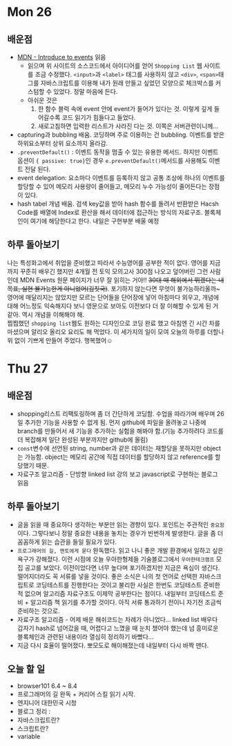 # Mon 26
## 배운점
* [MDN - Introduce to events](https://developer.mozilla.org/en-US/docs/Learn/JavaScript/Building_blocks/Events) 읽음
  * 읽으며 위 사이트의 소스코드에서 아이디어를 얻어 `Shopping List` 웹 사이트를 조금 수정했다. `<input>`과 `<label>` 태그를 사용하지 않고 `<div>`, `<span>`태그를 자바스크립트를 이용해 내가 원래 만들고 싶었던 모양으로 체크박스를 커스텀할 수 있었다. 정말 마음에 든다. <br/>
  * 아쉬운 것은 
    1. 한 함수 블럭 속에 event 안에 event가 들어가 있다는 것. 이렇게 깊게 들어갈수록 코드 읽기가 힘들다고 들었다. 
    2. 새로고침하면 입력한 리스트가 사라진 다는 것. 이쪽은 서버관련이니께...
* capturing과 bubbling 배움. 코딩하며 주로 이용하는 건 bubbling. 이벤트를 받은 하위요소부터 상위 요소까지 올라감.
* `.preventDefault()` : 이벤트 동작을 멈출 수 있는 유용한 메서드. 하지만 이벤트 옵션이 `{ passive: true}`인 경우 `e.preventDefault()`메서드를 사용해도 이벤트 전달 된다. 
* event delegation: 요소마다 이벤트를 등록하지 않고 공통 조상에 하나의 이벤트를 할당할 수 있어 메모리 사용량이 줄어들고, 메모리 누수 가능성이 줄어든다는 장점이 있다. 
* hash tabel 개념 배움. 검색 key값을 받아 hash 함수를 돌려서 반환받은 Hacsh Code를 배열에 Index로 환산을 해서 데이터에 접근하는 방식의 자료구조. 블록체인이 여기에 해당한다고 한다. 내일은 구현부분 배울 예정

## 하루 돌아보기
나는 특성화고에서 취업을 준비했고 따라서 수능영어를 공부한 적이 없다. 영어를 지금까지 꾸준히 배우긴 했지만 4개월 전 토익 모의고사 300점 나오고 덮어버린 그런 사람인데 MDN Events 원문 페이지가 너무 잘 읽히는 거야!! ~~30대 때 해외에서 뛰겠다는 내 목표, 실현 불가능한게 아니었어(김칫국)~~. 포기하지 않는다면 무엇이 불가능하리올까~ 영어에 매달리지는 않았지만 모르는 단어들을 단어장에 넣어 아침마다 외우고, 개념에 대해 어느정도 익숙해지다 보니 영문으로 보아도 이전보다 더 잘 이해할 수 있게 된 거 같아. 역시 개념을 이해해야 해. <br/>
찝찝했던 `shopping list`웹도 원하는 디자인으로 코딩 완료 했고 아침엔 긴 시간 차를 마셨으며 알리오 올리오 요리도 해 먹었다. 이 세가지의 일이 모여 오늘의 하루를 더할나위 없이 기쁘게 만들어 주었다. 행복했어☺️

# Thu 27
## 배운점
* shopping리스트 리팩토링하며 좀 더 간단하게 코딩함. 수업을 따라가며 배우며 26일 추가한 기능을 사용할 수 없게 됨. 먼저 github에 파일을 올려놓고 나중에 branch를 만들어서 새 기능을 추가하는 실험을 해봐야 함.(기능 추가하려다 코드를 더 복잡해져 일단 완성된 부분까지만 github에 올림)
* `const`변수에 선언된 string, number과 같은 데이터는 재할당을 못하지만 object는 가능함. object는 메모리 공간에 직접 데이터를 할당하지 않고 reference를 할당했기 때문.
* 자료구조 알고리즘 - 단방향 linked list 강의 보고 javascript로 구현하는 블로그 읽음
## 하루 돌아보기
* 글을 읽을 때 중요하다 생각하는 부분만 읽는 경향이 있다. 포인트는 주관적인 `중요함`이다. 그렇다보니 정말 중요한 내용을 놓치는 경우가 빈번하게 발생한다. 글을 좀 더 꼼꼼하게 읽는 습관을 들일 필요가 있다. 
* `프로그래머의 길, 멘토에게 묻다` 완독했다. 읽고 나니 좋은 개발 환경에서 일하고 싶은 욕구가 강해졌다. 이런 시점에 오늘 우아한형제들 기술블로그에서 `우아한테크캠프` 모집 공고를 보았다. 이전이었다면 너무 높다며 포기하겠지만 지금은 욕심이 생긴다. 떨어지더라도 꼭 서류를 넣을 것이다. 좋은 소식은 나의 첫 언어로 선택한 자바스크립트로 코딩테스트를 진행한다는 것이고 불리한 사실은 한번도 코딩테스트 준비한적 없으며 알고리즘 자료구조도 이제막 공부한다는 점이다. 내일부터 코딩테스트 준비 + 알고리즘 책 읽기를 추가할 것이다. 아직 서류 통과하기 전이니 자기전 조금씩 준비하는 것으로.
* 자료구조 알고리즘 - 어제 배운 해쉬코드는 차례가 아니었다... linked list 배우다 갑자기 hash로 넘어갔을 때, 어렵다고 느꼈을 때 눈치 챘어야 했는데 넘 흥미로운 블록체인과 관련된 내용이라 열심히 정리하기 바빴다... 
* 지금 다시 효율이 떨어졌다. 뽀모도로 해이해졌는데 내일부터 다시 바짝 맨다. 
## 오늘 할 일
* browser101 6.4 ~ 8.4
* 프로그래머의 길 완독 + 커리어 스킬 읽기 시작.
* 엔지니어 대한민국 시청
* 블로그 정리 : 
 * 자바스크립트란?
 * 스크립트란?
 * variable

